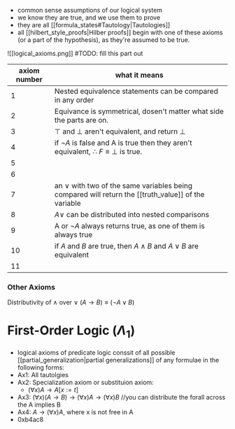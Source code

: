 - common sense assumptions of our logical system 
- we know they are true, and we use them to prove
- they are all [[formula_states#Tautology|Tautologies]]
- all [[hilbert_style_proofs|Hilber proofs]] begin with one of these axioms (or a part of the hypothesis), as they're assumed to be true.

![[logical_axioms.png]]
#TODO: fill this part out

| axiom number | what it means                                                                                            | 
| ------------ | -------------------------------------------------------------------------------------------------------- |
| 1            | Nested equivalence statements can be compared in any order                                                                                                        |
| 2            | Equivance is symmetrical, dosen't matter what side the parts are on.                                                                                                         |
| 3            | $\top$ and $\bot$ aren't equivalent, and return $\bot$                    |
| 4            | if $\neg A$ is false and A is true then they aren't equivalent, $\therefore$ $F \equiv \bot$ is true.    |
| 5            |                                                                                                          |
| 6            |                                                                                                          |
| 7            | an $\lor$ with  two of the same variables being compared will return the [[truth_value]] of the variable |
| 8            |  $A\lor$ can be distributed into nested comparisons|
| 9            | A or $\neg A$ always returns true, as one of them is always true                                         |
| 10           | if $A$ and $B$ are true, then $A\land B$ and $A\lor B$ are equivalent                                                                                                        |
| 11           |                                                                                                          |

### Other Axioms 
Distributivity of $\land$ over $\lor$
$(A\rightarrow B) \equiv (\neg A \lor B)$


# First-Order Logic ($\Lambda_{1}$) 
- logical axioms of predicate logic conssit of all possible [[partial_generalization|partial generalizations]] of any formulae in the following forms:
- Ax1: All tautolgies
- Ax2: Specialization axiom or substituion axiom:
	- $(\forall x)A \rightarrow A[x:=t]$ 
- Ax3: $(\forall x)(A \rightarrow B)\rightarrow(\forall x)A \rightarrow(\forall x)B$ //you can distribute the forall across the A implies B
- Ax4: $A \rightarrow (\forall x)A$, where x is not free in A 
- 0xb4ac8